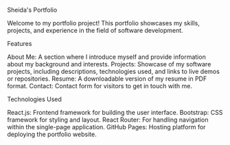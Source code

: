 Sheida's Portfolio

Welcome to my portfolio project! This portfolio showcases my skills, projects, and experience in the field of software development.

Features

About Me: A section where I introduce myself and provide information about my background and interests.
Projects: Showcase of my software projects, including descriptions, technologies used, and links to live demos or repositories.
Resume: A downloadable version of my resume in PDF format.
Contact: Contact form for visitors to get in touch with me.

Technologies Used

React.js: Frontend framework for building the user interface.
Bootstrap: CSS framework for styling and layout.
React Router: For handling navigation within the single-page application.
GitHub Pages: Hosting platform for deploying the portfolio website.
